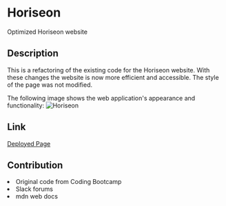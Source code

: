 # Horiseon
Optimized Horiseon website 

## Description
This is a refactoring of the existing code for the Horiseon website. With these changes the website is now more efficient and accessible. The style of the page was not modified. 

The following image shows the web application's appearance and functionality:
![Horiseon](https://github.com/jennymunar/Horiseon/assets/153382723/aaa4fe55-2f3d-4a1f-bbe1-ca6e70868e87)


## Link
[Deployed Page](https://jennymunar.github.io/Horiseon/) 

## Contribution
<li> Original code from Coding Bootcamp </li>
<li> Slack forums </li>
<li> mdn web docs </li>
